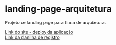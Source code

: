# landing-page-arquitetura
Projeto de landing page para firma de arquitetura.

[Link do site - deploy da aplicação](https://landing-page-architectura.netlify.app/)<br/>
[Link da planilha de registro](https://docs.google.com/spreadsheets/d/1oSIAToyrJkgiWgEFf93K24hw_zEubuwIjo_EOrKbyho/edit?usp=sharing)
